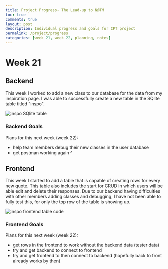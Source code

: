 ```yaml
---
title: Project Progress- The Lead-up to N@TM
toc: true
comments: true
layout: post
description: Individual progress and goals for CPT project
permalink: /project/progress
categories: [week 21, week 22, planning, notes]
---
```



# Week 21

## Backend

This week I worked to add a new class to our database for the data from my inspiration page. I was able to successfully create a new table in the SQlite table titled "inspo". 


![inspo SQlite table]({{site.baseurl}}/images/insposqlite.png)

### Backend Goals

Plans for this next week (week 22):
- help team members debug their new classes in the user database 
- get postman working again ^

## Frontend

This week I started to add a table that is capable of creating rows for every new quote. This table also includes the start for CRUD in which users will be able edit and delete their responses. Due to our backend having difficulties with other members adding classes and debugging, I have not been able to fully test this, for only the top row of the table is showing up. 

![inspo frontend table code]({{site.baseurl}}/images/inspotablecode.png)

### Frontend Goals

Plans for this next week (week 22):
- get rows in the frontend to work without the backend data (tester data)
- try and get backend to connect to frontend
- try and get frontend to then connect to backend (hopefully back to front already works by then)
